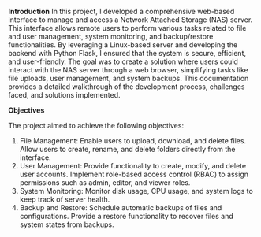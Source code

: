 **Introduction**
In this project, I developed a comprehensive web-based interface to manage and access a Network Attached Storage (NAS) server. This interface allows remote users to perform various tasks related to file and user management, system monitoring, and backup/restore functionalities. By leveraging a Linux-based server and developing the backend with Python Flask, I ensured that the system is secure, efficient, and user-friendly.
The goal was to create a solution where users could interact with the NAS server through a web browser, simplifying tasks like file uploads, user management, and system backups. This documentation provides a detailed walkthrough of the development process, challenges faced, and solutions implemented.

**Objectives**

The project aimed to achieve the following objectives:
1.	File Management:
Enable users to upload, download, and delete files.
Allow users to create, rename, and delete folders directly from the interface.
2.	User Management:
Provide functionality to create, modify, and delete user accounts.
Implement role-based access control (RBAC) to assign permissions such as admin, editor, and viewer roles.
4.	System Monitoring:
Monitor disk usage, CPU usage, and system logs to keep track of server health.
5.	Backup and Restore:
Schedule automatic backups of files and configurations.
Provide a restore functionality to recover files and system states from backups.




